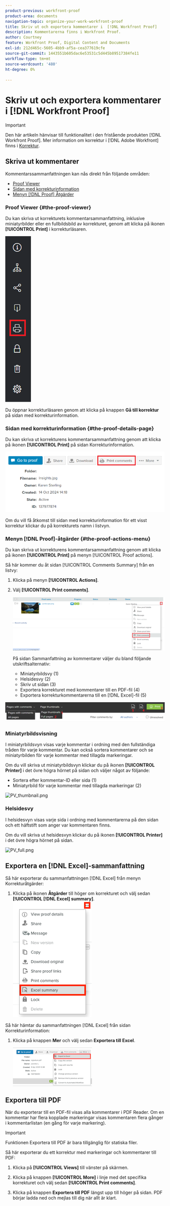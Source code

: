 ```yaml
---
product-previous: workfront-proof
product-area: documents
navigation-topic: organize-your-work-workfront-proof
title: Skriv ut och exportera kommentarer i  [!DNL Workfront Proof]
description: Kommentarerna finns i Workfront Proof.
author: Courtney
feature: Workfront Proof, Digital Content and Documents
exl-id: 212d465c-5605-4bb9-af5a-cea377619cfe
source-git-commit: 1443551b605dac6e53531c5d445b89517384fe11
workflow-type: tm+mt
source-wordcount: '480'
ht-degree: 0%

---
```


# Skriv ut och exportera kommentarer i [!DNL Workfront Proof]

>[!IMPORTANT]
>
>Den här artikeln hänvisar till funktionalitet i den fristående produkten [!DNL Workfront Proof]. Mer information om korrektur i [!DNL Adobe Workfront] finns i [Korrektur](../../../review-and-approve-work/proofing/proofing.md).

## Skriva ut kommentarer

Kommentarssammanfattningen kan nås direkt från följande områden:

* [Proof Viewer](#the-proof-viewer)
* [Sidan med korrekturinformation](#the-proof-details-page)
* [Menyn  [!DNL Proof] Åtgärder](#the-proof-actions-menu)

### Proof Viewer {#the-proof-viewer}

Du kan skriva ut korrekturets kommentarsammanfattning, inklusive miniatyrbilder eller en fullbildsbild av korrekturet, genom att klicka på ikonen **[!UICONTROL Print]** i korrekturläsaren.

![PV_print_all_comm.png](assets/pv-print-all-comm-350x158.png)

Du öppnar korrekturläsaren genom att klicka på knappen **Gå till korrektur** på sidan med korrekturinformation.

### Sidan med korrekturinformation {#the-proof-details-page}

Du kan skriva ut korrekturens kommentarsammanfattning genom att klicka på ikonen **[!UICONTROL Print]** på sidan Korrekturinformation.

![proof_details_page.png](assets/proof-details-page-350x231.png)

Om du vill få åtkomst till sidan med korrekturinformation för ett visst korrektur klickar du på korrekturets namn i listvyn.

### Menyn [!DNL Proof]-åtgärder {#the-proof-actions-menu}

Du kan skriva ut korrekturens kommentarsammanfattning genom att klicka på ikonen **[!UICONTROL Print]** på menyn [!UICONTROL Proof actions].

Så här kommer du åt sidan [!UICONTROL Comments Summary] från en listvy:

1. Klicka på menyn **[!UICONTROL Actions]**.
1. Välj **[!UICONTROL Print comments]**.

   ![List_view.png](assets/list-view-350x155.png)

   På sidan Sammanfattning av kommentarer väljer du bland följande utskriftsalternativ:

   * Miniatyrbildsvy (1)
   * Helsidesvy (2)
   * Skriv ut sidan (3)
   * Exportera korrekturet med kommentarer till en PDF-fil (4)
   * Exportera korrekturkommentarerna till en [!DNL Excel]-fil (5)

![PV_thumb_full_option_callouts.png](assets/pv-thumb-full-option-callouts-350x154.png)

### Miniatyrbildsvisning

I miniatyrbildsvyn visas varje kommentar i ordning med den fullständiga tråden för varje kommentar. Du kan också sortera kommentarer och se miniatyrbilden för varje kommentar med tillagda markeringar.

Om du vill skriva ut miniatyrbildsvyn klickar du på ikonen **[!UICONTROL Printer]** i det övre högra hörnet på sidan och väljer något av följande:

* Sortera efter kommentar-ID eller sida (1)
* Miniatyrbild för varje kommentar med tillagda markeringar (2)

![PV_thumbnail.png](assets/pv-thumbnail-350x290.png)

### Helsidesvy

I helsidesvyn visas varje sida i ordning med kommentarerna på den sidan och ett häftstift som anger var kommentaren finns.

Om du vill skriva ut helsidesvyn klickar du på ikonen **[!UICONTROL Printer]** i det övre högra hörnet på sidan.

![PV_full.png](assets/pv-full-350x347.png)

## Exportera en [!DNL Excel]-sammanfattning

Så här exporterar du sammanfattningen [!DNL Excel] från menyn Korrekturåtgärder:

1. Klicka på ikonen **Åtgärder** till höger om korrekturet och välj sedan **[!UICONTROL [!DNL Excel] summary]**.
   ![Exportera Excel-sammanfattning](assets/excel-summary-option.png)

Så här hämtar du sammanfattningen [!DNL Excel] från sidan Korrekturinformation:

1. Klicka på knappen **Mer** och välj sedan **Exportera till Excel**.

   ![Alternativet Exportera till Excel](assets/Export-to-excel-option.png)

## Exportera till PDF

När du exporterar till en PDF-fil visas alla kommentarer i PDF Reader. Om en kommentar har flera kopplade markeringar visas kommentaren flera gånger i kommentarlistan (en gång för varje markering).

>[!IMPORTANT]
>
>Funktionen Exportera till PDF är bara tillgänglig för statiska filer.

Så här exporterar du ett korrektur med markeringar och kommentarer till PDF:

1. Klicka på **[!UICONTROL Views]** till vänster på skärmen.
1. Klicka på knappen **[!UICONTROL More]** i linje med det specifika korrekturet och välj sedan **[!UICONTROL Print comments]**.

1. Klicka på knappen **Exportera till PDF** längst upp till höger på sidan. PDF börjar ladda ned och mejlas till dig när allt är klart.
